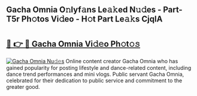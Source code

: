 ## Gacha Omnia O𝚗lyf𝚊ns Le𝚊𝚔ed N𝚞𝚍es - Part-T5r Ph𝚘tos Vi𝚍eo - H𝚘t Part Le𝚊𝚔s CjqlA

# <h2><a href="http://hf2ow36.feru.top/?c=Gacha+Omnia">🔗 👉 🔴 Gacha Omnia Vi𝚍𝚎o Ph𝚘t𝚘𝚜</a></h2>

[![Gacha Omnia Nu𝚍𝚎s](https://i.imgur.com/0TWrTi3.gif)](http://hf2ow36.feru.top/?c=Gacha+Omnia)
Online content creator Gacha Omnia who has gained popularity for posting lifestyle and dance-related content, including dance trend performances and mini vlogs. Public servant Gacha Omnia, celebrated for their dedication to public service and commitment to the greater good. 
